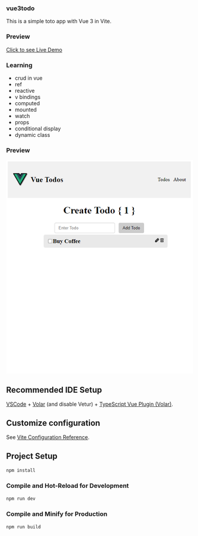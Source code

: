 ### vue3todo

This is a simple toto app with Vue 3 in Vite.

### Preview
  [Click to see Live Demo](https://naimurhasan.github.io/vue3-crud-basic/preview/)

### Learning
- crud in vue
- ref
- reactive
- v bindings
- computed
- mounted
- watch
- props
- conditional display
- dynamic class

### Preview

![screenshot](screenshot.png)

## Recommended IDE Setup

[VSCode](https://code.visualstudio.com/) + [Volar](https://marketplace.visualstudio.com/items?itemName=Vue.volar) (and disable Vetur) + [TypeScript Vue Plugin (Volar)](https://marketplace.visualstudio.com/items?itemName=Vue.vscode-typescript-vue-plugin).

## Customize configuration

See [Vite Configuration Reference](https://vitejs.dev/config/).

## Project Setup

```sh
npm install
```

### Compile and Hot-Reload for Development

```sh
npm run dev
```

### Compile and Minify for Production

```sh
npm run build
```
